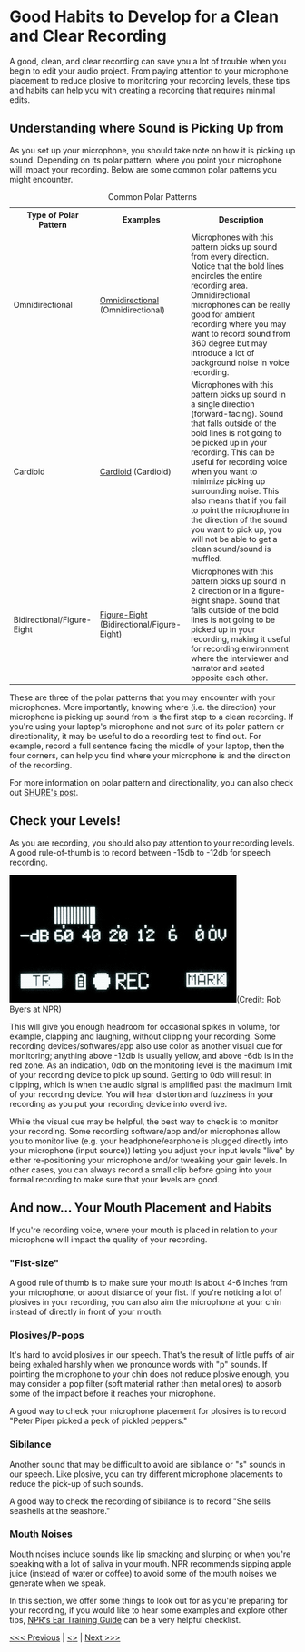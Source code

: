 # Good Habits to Develop for a Clean and Clear Recording
A good, clean, and clear recording can save you a lot of trouble when you begin to edit your audio project. From paying attention to your microphone placement to reduce plosive to monitoring your recording levels, these tips and habits can help you with creating a recording that requires minimal edits.    

## Understanding where Sound is Picking Up from  
As you set up your microphone, you should take note on how it is picking up sound. Depending on its polar pattern, where you point your microphone will impact your recording. Below are some common polar patterns you might encounter.    

<table>
    <caption>Common Polar Patterns</caption>
    <tr>
        <th>Type of Polar Pattern</th>
        <th>Examples</th>
        <th>Description</th>
    </tr>
    <tr>
        <td>Omnidirectional</td>
        <td><a href="Images/600px-Polar_pattern_omnidirectional.png">Omnidirectional</a> (Omnidirectional)</td>
        <td>Microphones with this pattern picks up sound from every direction. Notice that the bold lines encircles the entire recording area. Omnidirectional microphones can be really good for ambient recording where you may want to record sound from 360 degree but may introduce a lot of background noise in voice recording.</td>
    </tr>
    <tr>
        <td>Cardioid</td>
        <td><a href="Images/Polar_pattern_cardioid.png">Cardioid</a> (Cardioid)</td>
        <td>Microphones with this pattern picks up sound in a single direction (forward-facing). Sound that falls outside of the bold lines is not going to be picked up in your recording. This can be useful for recording voice when you want to minimize picking up surrounding noise. This also means that if you fail to point the microphone in the direction of the sound you want to pick up, you will not be able to get a clean sound/sound is muffled.</td>
    </tr>
    <tr>
        <td>Bidirectional/Figure-Eight</td>
        <td><a href="Images/600px-Polar_pattern_figure_eight.png">Figure-Eight</a> (Bidirectional/Figure-Eight)</td>
        <td>Microphones with this pattern picks up sound in 2 direction or in a figure-eight shape. Sound that falls outside of the bold lines is not going to be picked up in your recording, making it useful for recording environment where the interviewer and narrator and seated opposite each other.</td>
    </tr>
</table>

These are three of the polar patterns that you may encounter with your microphones. More importantly, knowing where (i.e. the direction) your microphone is picking up sound from is the first step to a clean recording. If you're using your laptop's microphone and not sure of its polar pattern or directionality, it may be useful to do a recording test to find out. For example, record a full sentence facing the middle of your laptop, then the four corners, can help you find where your microphone is and the direction of the recording.    

For more information on polar pattern and directionality, you can also check out [SHURE's post](https://www.shure.eu/musicians/discover/educational/polar-patterns).    

## Check your Levels!
As you are recording, you should also pay attention to your recording levels. A good rule-of-thumb is to record between -15db to -12db for speech recording.     

![Gif of recording levels](Images/Target-neg-12-smaller.gif)(Credit: Rob Byers at NPR) 

This will give you enough headroom for occasional spikes in volume, for example, clapping and laughing, without clipping your recording. Some recording devices/softwares/app also use color as another visual cue for monitoring; anything above -12db is usually yellow, and above -6db is in the red zone. As an indication, 0db on the monitoring level is the maximum limit of your recording device to pick up sound. Getting to 0db will result in clipping, which is when the audio signal is amplified past the maximum limit of your recording device. You will hear distortion and fuzziness in your recording as you put your recording device into overdrive.  

While the visual cue may be helpful, the best way to check is to monitor your recording. Some recording software/app and/or microphones allow you to monitor live (e.g. your headphone/earphone is plugged directly into your microphone (input source)) letting you adjust your input levels "live" by either re-positioning your microphone and/or tweaking your gain levels. In other cases, you can always record a small clip before going into your formal recording to make sure that your levels are good.  

## And now... Your Mouth Placement and Habits
If you're recording voice, where your mouth is placed in relation to your microphone will impact the quality of your recording. 

### "Fist-size" 
A good rule of thumb is to make sure your mouth is about 4-6 inches from your microphone, or about distance of your fist. If you're noticing a lot of plosives in your recording, you can also aim the microphone at your chin instead of directly in front of your mouth. 

### Plosives/P-pops
It's hard to avoid plosives in our speech. That's the result of little puffs of air being exhaled harshly when we pronounce words with "p" sounds. If pointing the microphone to your chin does not reduce plosive enough, you may consider a pop filter (soft material rather than metal ones) to absorb some of the impact before it reaches your microphone. 

A good way to check your microphone placement for plosives is to record "Peter Piper picked a peck of pickled peppers."

### Sibilance
Another sound that may be difficult to avoid are sibilance or "s" sounds in our speech. Like plosive, you can try different microphone placements to reduce the pick-up of such sounds. 

A good way to check the recording of sibilance is to record "She sells seashells at the seashore."

### Mouth Noises
Mouth noises include sounds like lip smacking and slurping or when you're speaking with a lot of saliva in your mouth. NPR recommends sipping apple juice (instead of water or coffee) to avoid some of the mouth noises we generate when we speak.   

In this section, we offer some things to look out for as you're preparing for your recording, if you would like to hear some examples and explore other tips, [NPR's Ear Training Guide](https://training.npr.org/2017/01/31/the-ear-training-guide-for-audio-producers/) can be a very helpful checklist.

[<<< Previous](Equipment.md) | [<<Introduction>>](../Intro.md) | [Next >>>](Home-Studio.md)